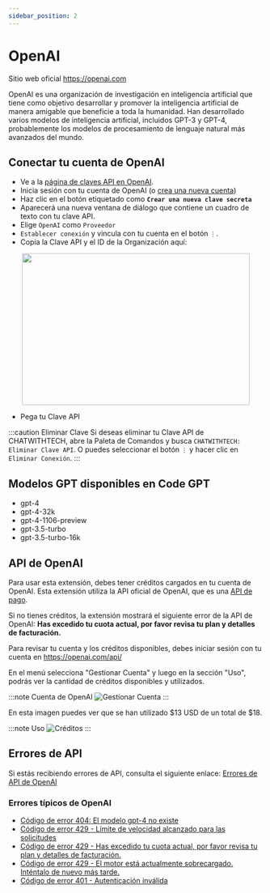 ```yaml
---
sidebar_position: 2
---
```


# OpenAI

Sitio web oficial https://openai.com

OpenAI es una organización de investigación en inteligencia artificial que tiene como objetivo desarrollar y promover la inteligencia artificial de manera amigable que beneficie a toda la humanidad. Han desarrollado varios modelos de inteligencia artificial, incluidos GPT-3 y GPT-4, probablemente los modelos de procesamiento de lenguaje natural más avanzados del mundo.

## Conectar tu cuenta de OpenAI
- Ve a la [página de claves API en OpenAI](https://platform.openai.com/account/api-keys).
- Inicia sesión con tu cuenta de OpenAI (o [crea una nueva cuenta](https://platform.openai.com/signup))
- Haz clic en el botón etiquetado como **`Crear una nueva clave secreta`**
- Aparecerá una nueva ventana de diálogo que contiene un cuadro de texto con tu clave API.
- Elige `OpenAI` como `Proveedor`
- `Establecer conexión` y vincula con tu cuenta en el botón `⋮`.
- Copia la Clave API y el ID de la Organización aquí:
  
<p align="center">
      <img width="450" height="300" src="https://github.com/davila7/code-gpt-docs/assets/37567214/c79e8c36-2d0c-4cfe-992b-5816748472aa"/>
</p>

 
- Pega tu Clave API

:::caution Eliminar Clave
Si deseas eliminar tu Clave API de CHATWITHTECH, abre la Paleta de Comandos y busca `CHATWITHTECH: Eliminar Clave API`. O puedes seleccionar el botón `⋮` y hacer clic en `Eliminar Conexión`.
:::

## Modelos GPT disponibles en Code GPT
- gpt-4
- gpt-4-32k
- gpt-4-1106-preview
- gpt-3.5-turbo
- gpt-3.5-turbo-16k

## API de OpenAI

Para usar esta extensión, debes tener créditos cargados en tu cuenta de OpenAI.
Esta extensión utiliza la API oficial de OpenAI, que es una [API de pago](https://openai.com/api/pricing/).

Si no tienes créditos, la extensión mostrará el siguiente error de la API de OpenAI:
**Has excedido tu cuota actual, por favor revisa tu plan y detalles de facturación.**

Para revisar tu cuenta y los créditos disponibles, debes iniciar sesión con tu cuenta en https://openai.com/api/

En el menú selecciona "Gestionar Cuenta" y luego en la sección "Uso", podrás ver la cantidad de créditos disponibles y utilizados.

:::note Cuenta de OpenAI
![Gestionar Cuenta](https://user-images.githubusercontent.com/6216945/213941730-b48b8b6a-8f0d-4fea-b4b3-42edc838f42e.png)
:::

En esta imagen puedes ver que se han utilizado $13 USD de un total de $18.

:::note Uso
![Créditos](https://user-images.githubusercontent.com/6216945/213941720-1ae816dd-fedb-4026-ae8c-b8b374d1d0dd.png)
:::

## Errores de API
Si estás recibiendo errores de API, consulta el siguiente enlace: [Errores de API de OpenAI](https://help.openai.com/en/collections/3675931-openai-api#api-error-codes-explained)

### Errores típicos de OpenAI
- [Código de error 404: El modelo gpt-4 no existe](https://community.openai.com/t/when-i-try-the-gpt-4-model-chat-completion-in-api-request-i-get-an-error-that-model-does-not-exist/98850)
- [Código de error 429 - Límite de velocidad alcanzado para las solicitudes](https://help.openai.com/en/articles/6891829-error-code-429-rate-limit-reached-for-requests)
- [Código de error 429 - Has excedido tu cuota actual, por favor revisa tu plan y detalles de facturación.](https://help.openai.com/en/articles/6891831-error-code-429-you-exceeded-your-current-quota-please-check-your-plan-and-billing-details)
- [Código de error 429 - El motor está actualmente sobrecargado. Inténtalo de nuevo más tarde.](https://help.openai.com/en/articles/6891834-error-code-429-the-engine-is-currently-overloaded-please-try-again-later)
- [Código de error 401 - Autenticación inválida](https://help.openai.com/en/articles/6891767-error-code-401-invalid-authentication)

